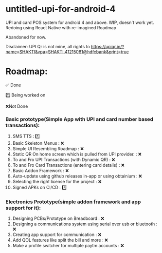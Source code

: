 # untitled-upi-for-android-4
UPI and card POS system for android 4 and above. 
WIP, doesn't work yet.
Redoing using React Native with re-imagined Roadmap

Abandoned for now.

Disclaimer:
UPI Qr is not mine, all rights to https://upiqr.in/?name=SHAKTI&vpa=SHAKTI.41215081@hdfcbank&print=true


# Roadmap:
✅ Done

*️⃣ Being worked on

❌Not Done

### Basic prototype(Simple App with UPI and card number based transactions):
1. SMS TTS : *️⃣
2. Basic Skeleton Menus : ❌
3. Simple UI Resembling Roadmap : ❌
4. Static QR On home screen which is pulled from UPI provider. : ❌
5. To and Fro UPI Transactions (with Dynamic QR) : ❌
6. To and Fro Card Transactions (entering card details) : ❌
7. Basic Addon Framework : ❌
8. Auto-update using github releases in-app or using obtainium : ❌
9. Selecting the right license for the project : ❌
10. Signed APKs on CI/CD : *️⃣

### Electronics Prototype(simple addon framework and app support for it): 

1. Designing PCBs/Prototype on Breadboard : ❌
2. Designing a communications system using serial over usb or bluetooth : ❌
3. Creating app support for communication : ❌
4. Add QOL features like split the bill and more : ❌
5. Make a profile switcher for multiple paytm accounts : ❌
